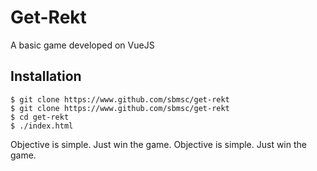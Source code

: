 # Get-Rekt
A basic game developed on VueJS
## Installation
	
```
$ git clone https://www.github.com/sbmsc/get-rekt
$ git clone https://www.github.com/sbmsc/get-rekt
$ cd get-rekt
$ ./index.html
```

Objective is simple. Just win the game.	Objective is simple. Just win the game.